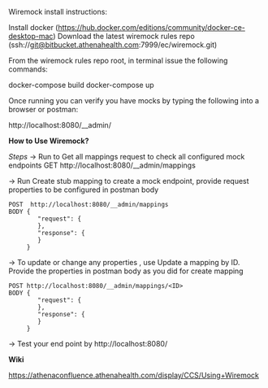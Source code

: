 Wiremock install instructions:

Install docker (https://hub.docker.com/editions/community/docker-ce-desktop-mac)
Download the latest wiremock rules repo (ssh://git@bitbucket.athenahealth.com:7999/ec/wiremock.git)

From the wiremock rules repo root, in terminal issue the following commands:

docker-compose build
docker-compose up

Once running you can verify you have mocks by typing the following into a browser or postman:

http://localhost:8080/__admin/

**How to Use Wiremock?**

*Steps*
-> Run to Get all mappings request to check all configured mock endpoints
    GET http://localhost:8080/__admin/mappings

-> Run Create stub mapping to create a mock endpoint, provide request properties to be configured in postman body

    POST  http://localhost:8080/__admin/mappings
    BODY {
            "request": {
            },
            "response": {
            }
         }

-> To update or change any properties , use Update a mapping by ID. Provide the properties in postman body as you did for create mapping

    POST http://localhost:8080/__admin/mappings/<ID>
    BODY {
            "request": {
            },
            "response": {
            }
         }

-> Test your end point by http://localhost:8080/<endpoint configured>

**Wiki**

https://athenaconfluence.athenahealth.com/display/CCS/Using+Wiremock
